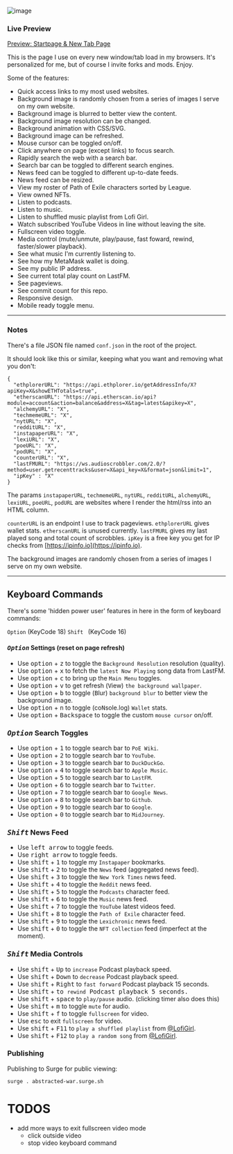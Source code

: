 ![image](https://user-images.githubusercontent.com/899183/218527249-4ac6aa50-e1bc-4bde-b072-96a5306eea1b.png)

### Live Preview

[Preview: Startpage & New Tab Page](https://abstracted-war.surge.sh/)

This is the page I use on every new window/tab load in my browsers. It's personalized for me, but of course I invite forks and mods. Enjoy.

Some of the features:
* Quick access links to my most used websites.
* Background image is randomly chosen from a series of images I serve on my own website.
* Background image is blurred to better view the content.
* Background image resolution can be changed.
* Background animation with CSS/SVG.
* Background image can be refreshed.
* Mouse cursor can be toggled on/off.
* Click anywhere on page (except links) to focus search.
* Rapidly search the web with a search bar.
* Search bar can be toggled to different search engines.
* News feed can be toggled to different up-to-date feeds.
* News feed can be resized.
* View my roster of Path of Exile characters sorted by League.
* View owned NFTs.
* Listen to podcasts.
* Listen to music.
* Listen to shuffled music playlist from Lofi Girl.
* Watch subscribed YouTube Videos in line without leaving the site.
* Fullscreen video toggle.
* Media control (mute/unmute, play/pause, fast foward, rewind, faster/slower playback).
* See what music I'm currently listening to.
* See how my MetaMask wallet is doing.
* See my public IP address.
* See current total play count on LastFM.
* See pageviews.
* See commit count for this repo.
* Responsive design.
* Mobile ready toggle menu.

---

### Notes

There's a file JSON file named `conf.json` in the root of the project.

It should look like this or similar, keeping what you want and removing what you don't:

```
{
  "ethplorerURL": "https://api.ethplorer.io/getAddressInfo/X?apiKey=X&showETHTotals=true",
  "etherscanURL": "https://api.etherscan.io/api?module=account&action=balance&address=X&tag=latest&apikey=X",
  "alchemyURL": "X",
  "techmemeURL": "X",
  "nytURL": "X",
  "redditURL": "X",
  "instapaperURL": "X",
  "lexiURL": "X",
  "poeURL": "X",
  "podURL": "X",
  "counterURL": "X",
  "lastFMURL": "https://ws.audioscrobbler.com/2.0/?method=user.getrecenttracks&user=X&api_key=X&format=json&limit=1",
  "ipKey" : "X"
}
```

The params `instapaperURL`, `techmemeURL`, `nytURL`, `redditURL`, `alchemyURL`, `lexiURL`, `poeURL`, `podURL` are websites where I render the html/rss into an HTML column.

`counterURL` is an endpoint I use to track pageviews. `ethplorerURL` gives wallet stats. `etherscanURL` is unused currently. `lastFMURL` gives my last played song and total count of scrobbles. `ipKey` is a free key you get for IP checks from [https://ipinfo.io](https://ipinfo.io).

The background images are randomly chosen from a series of images I serve on my own website.

---

## Keyboard Commands

There's some 'hidden power user' features in here in the form of keyboard commands:

`Option` (KeyCode 18)
`Shift `  (KeyCode 16)

#### *<kbd>Option</kbd>* Settings (reset on page refresh)
- Use <kbd>option</kbd> + <kbd>z</kbd> to toggle the `Background Resolution` resolution (quality).
- Use <kbd>option</kbd> + <kbd>x</kbd> to fetch the `latest Now Playing` song data from LastFM.
- Use <kbd>option</kbd> + <kbd>c</kbd> to bring up the `Main Menu` toggles.
- Use <kbd>option</kbd> + <kbd>v</kbd> to get refresh (<kbd>V</kbd>iew) `the background wallpaper`.
- Use <kbd>option</kbd> + <kbd>b</kbd> to toggle (<kbd>B</kbd>lur) `background blur` to better view the background image.
- Use <kbd>option</kbd> + <kbd>n</kbd> to toggle (co<kbd>N</kbd>sole.log) `Wallet` stats.
- Use <kbd>option</kbd> + <kbd>Backspace</kbd> to toggle the custom `mouse cursor` on/off.

### *<kbd>Option</kbd>* Search Toggles
- Use <kbd>option</kbd> + <kbd>1</kbd> to toggle search bar to `PoE Wiki`.
- Use <kbd>option</kbd> + <kbd>2</kbd> to toggle search bar to `YouTube`.
- Use <kbd>option</kbd> + <kbd>3</kbd> to toggle search bar to `DuckDuckGo`.
- Use <kbd>option</kbd> + <kbd>4</kbd> to toggle search bar to `Apple Music`.
- Use <kbd>option</kbd> + <kbd>5</kbd> to toggle search bar to `LastFM`.
- Use <kbd>option</kbd> + <kbd>6</kbd> to toggle search bar to `Twitter`.
- Use <kbd>option</kbd> + <kbd>7</kbd> to toggle search bar to `Google News`.
- Use <kbd>option</kbd> + <kbd>8</kbd> to toggle search bar to `Github`.
- Use <kbd>option</kbd> + <kbd>9</kbd> to toggle search bar to `Google`.
- Use <kbd>option</kbd> + <kbd>0</kbd> to toggle search bar to `MidJourney`.

### *<kbd>Shift</kbd>* News Feed
- Use <kbd>left arrow</kbd> to toggle feeds.
- Use <kbd>right arrow</kbd> to toggle feeds.
- Use <kbd>shift</kbd> + <kbd>1</kbd> to toggle my `Instapaper` bookmarks.
- Use <kbd>shift</kbd> + <kbd>2</kbd> to toggle the `News` feed (aggregated news feed).
- Use <kbd>shift</kbd> + <kbd>3</kbd> to toggle the `New York Times` news feed.
- Use <kbd>shift</kbd> + <kbd>4</kbd> to toggle the `Reddit` news feed.
- Use <kbd>shift</kbd> + <kbd>5</kbd> to toggle the `Podcasts` character feed.
- Use <kbd>shift</kbd> + <kbd>6</kbd> to toggle the `Music` news feed.
- Use <kbd>shift</kbd> + <kbd>7</kbd> to toggle the `YouTube` latest videos feed.
- Use <kbd>shift</kbd> + <kbd>8</kbd> to toggle the `Path of Exile` character feed.
- Use <kbd>shift</kbd> + <kbd>9</kbd> to toggle the `Lexichronic` news feed.
- Use <kbd>shift</kbd> + <kbd>0</kbd> to toggle the `NFT collection` feed (imperfect at the moment).

### *<kbd>Shift</kbd>* Media Controls
- Use <kbd>shift</kbd> + <kbd>Up</kbd> to `increase` Podcast playback speed.
- Use <kbd>shift</kbd> + <kbd>Down</kbd> to `decrease` Podcast playback speed.
- Use <kbd>shift</kbd> + <kbd>Right</kbd> to `fast forward` Podcast playback 15 seconds.
- Use <kbd>shift</kbd> + <kbd> to `rewind` Podcast playback 5 seconds.
- Use <kbd>shift</kbd> + <kbd>space</kbd> to `play/pause` audio. (clicking timer also does this)
- Use <kbd>shift</kbd> + <kbd>m</kbd> to toggle `mute` for audio.
- Use <kbd>shift</kbd> + <kbd>f</kbd> to toggle `fullscreen` for video.
- Use <kbd>esc</kbd> to exit `fullscreen` for video.
- Use <kbd>shift</kbd> + <kbd>F11</kbd> to `play a shuffled playlist` from [@LofiGirl](https://www.youtube.com/@LofiGirl).
- Use <kbd>shift</kbd> + <kbd>F12</kbd> to `play a random song` from [@LofiGirl](https://www.youtube.com/@LofiGirl).

### Publishing

Publishing to Surge for public viewing:

```
surge . abstracted-war.surge.sh
```

# TODOS
* add more ways to exit fullscreen video mode
  * click outside video
  * stop video keyboard command
